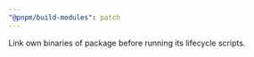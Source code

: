 ```yaml
---
"@pnpm/build-modules": patch
---
```


Link own binaries of package before running its lifecycle scripts.
